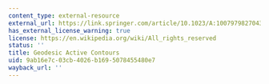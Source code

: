 ```yaml
---
content_type: external-resource
external_url: https://link.springer.com/article/10.1023/A:1007979827043
has_external_license_warning: true
license: https://en.wikipedia.org/wiki/All_rights_reserved
status: ''
title: Geodesic Active Contours
uid: 9ab16e7c-03cb-4026-b169-5078455480e7
wayback_url: ''
---
```

